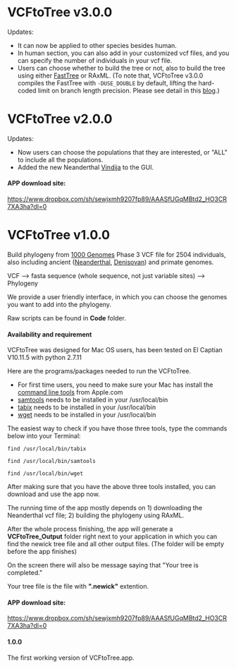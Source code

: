 # VCFtoTree v3.0.0
Updates:
- It can now be applied to other species besides human.
- In human section, you can also add in your customized vcf files, and you can specify the number of individuals in your vcf file.
- Users can choose whether to build the tree or not, also to build the tree using either [FastTree] or RAxML. (To note that, VCFtoTree v3.0.0 compiles the FastTree with ```-DUSE_DOUBLE``` by default, lifting the hard-coded limit on branch length precision. Please see detail in this [blog].)

[FastTree]:http://www.microbesonline.org/fasttree/
[blog]:http://darlinglab.org/blog/2015/03/23/not-so-fast-fasttree.html/





# VCFtoTree v2.0.0
Updates:
- Now users can choose the populations that they are interested, or "ALL" to include all the populations.
- Added the new Neanderthal [Vindija] to the GUI. 

[Vindija]:http://cdna.eva.mpg.de/neandertal/Vindija/VCF/Vindija33.19/

#### APP download site:
https://www.dropbox.com/sh/sewjxmh9207fp89/AAASfUGqMBtd2_HO3CR7XA3ha?dl=0




# VCFtoTree v1.0.0
Build phylogeny from [1000 Genomes] Phase 3 VCF file for 2504 individuals, also including ancient ([Neanderthal], [Denisovan]) and primate genomes.

[1000 Genomes]:http://www.1000genomes.org
[Neanderthal]:http://www.eva.mpg.de/neandertal/index.html
[Denisovan]:http://www.eva.mpg.de/denisova/index.html

VCF --> fasta sequence (whole sequence, not just variable sites) --> Phylogeny

We provide a user friendly interface, in which you can choose the genomes you want to add into the phylogeny.

Raw scripts can be found in **Code** folder.

#### Availability and requirement
VCFtoTree was designed for Mac OS users, has been tested on El Captian V10.11.5 with python 2.7.11

Here are the programs/packages needed to run the VCFtoTree.
- For first time users, you need to make sure your Mac has install the [command line tools] from Apple.com
- [samtools] needs to be installed in your /usr/local/bin
- [tabix] needs to be installed in your /usr/local/bin
- [wget] needs to be installed in your /usr/local/bin

[samtools]:http://www.htslib.org
[tabix]:https://github.com/samtools/tabix
[wget]:https://developer.apple.com/opensource/
[command line tools]:https://developer.apple.com/opensource/

The easiest way to check if you have those three tools, type the commands below into your Terminal:

```unix
find /usr/local/bin/tabix

find /usr/local/bin/samtools

find /usr/local/bin/wget
```
After making sure that you have the above three tools installed, you can download and use the app now.

The running time of the app mostly depends on 1) downloading the Neanderthal vcf file; 2) building the phylogeny using RAxML.

After the whole process finishing, the app will generate a **VCFtoTree_Output** folder right next to your application in which you can find the newick tree file and all other output files. (The folder will be empty before the app finishes)

On the screen there will also be message saying that "Your tree is completed."

Your tree file is the file with **".newick"** extention.

#### APP download site:
https://www.dropbox.com/sh/sewjxmh9207fp89/AAASfUGqMBtd2_HO3CR7XA3ha?dl=0

#### 1.0.0
The first working version of VCFtoTree.app.


